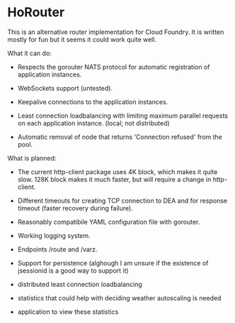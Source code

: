 HoRouter
========

This is an alternative router implementation for Cloud Foundry. It is written mostly 
for fun but it seems it could work quite well. 

What it can do:
    
* Respects the gorouter NATS protocol for automatic registration of application
  instances.

* WebSockets support (untested).
    
* Keepalive connections to the application instances.
    
* Least connection loadbalancing with limiting maximum parallel requests 
  on each application instance. (local; not distributed)

* Automatic removal of node that returns 'Connection refused' from the pool.

What is planned:

* The current http-client package uses 4K block, which makes it quite slow.
  128K block makes it much faster, but will require a change in http-client.

* Different timeouts for creating TCP connection to DEA and for response timeout
  (faster recovery during failure).
    
* Reasonably compatibile YAML configuration file with gorouter.
    
* Working logging system.
    
* Endpoints /route and /varz.
    
* Support for persistence (alghough I am unsure if the existence of 
  jsessionid is a good way to support it)

* distributed least connection loadbalancing

* statistics that could help with deciding weather autoscaling is needed
    
* application to view these statistics
